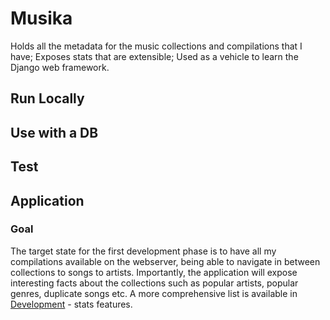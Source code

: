 # Musika
Holds all the metadata for the music collections and compilations that I have; Exposes stats that are extensible; Used as a vehicle to learn the Django web framework.

## Run Locally

## Use with a DB

## Test



## Application

### Goal
The target state for the first development phase is to have all my compilations available on the webserver,
being able to navigate in between collections to songs to artists. Importantly, the application will expose interesting facts about the collections such as popular artists, popular genres, duplicate songs etc.
A more comprehensive list is available in [Development](Development.md)  - stats features.






